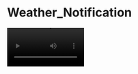 # Weather_Notification
<video src='https://github.com/khushi-narang/Weather_Notification/blob/main/Recording%202025-03-19%20095258.mp4' width=180/>

### Requirements
Installation of pywin32

### Steps to Use:
1. Install the required libraries:
   
```
 pip install win10toast requests
```
If it causes issues try:
   
```
 pip install win10toast-persist requests
```
or 
   
```
 pip install pywin32
 pip install win10toast-persist requests
```

2. Run the script to get a weather notification.

### Note
- Replace API_KEY = "" with a real API key from OpenWeatherMap. (make sure it's a string)
- Enter your preferred city.
- Runs on Windows and shows a weather notification.

### Getting API key from OpenWeatherMap
1. Sign Up on OpenWeatherMap 
- Go to OpenWeatherMap: [https://openweathermap.org/current](url)
- Create a free account by providing your email and password.
- Verify your email and log in.
2. Get Your API Key
- After logging in, go to your API keys section: [https://home.openweathermap.org/api_keys](url)
- You will see a default key named something like "default" under "API keys."
- If you don’t see one, click "Create Key" and give it a name (e.g., "MyWeatherApp"), and save.

### Documentation of OpenWeatherMap Current Weather
[https://openweathermap.org/current](url)
### Win10Toast
[https://pypi.org/project/win10toast/](url)
